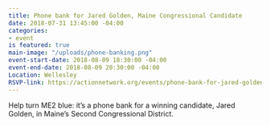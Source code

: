```yaml
---
title: Phone bank for Jared Golden, Maine Congressional Candidate
date: 2018-07-31 13:45:00 -04:00
categories:
- event
is featured: true
main-image: "/uploads/phone-banking.png"
event-start-date: 2018-08-09 18:30:00 -04:00
event-end-date: 2018-08-09 20:30:00 -04:00
Location: Wellesley
RSVP-link: https://actionnetwork.org/events/phone-bank-for-jared-golden-maine-congressional-candidate-2?source=direct_link&
---
```


Help turn ME2 blue:  it’s a phone bank for a winning candidate, Jared Golden, in Maine’s Second Congressional District.